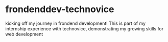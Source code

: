 # frondenddev-technovice
kicking off my journey in frondend development! This is part of my internship experience with technovice, demonstrating my growing skills for web development
